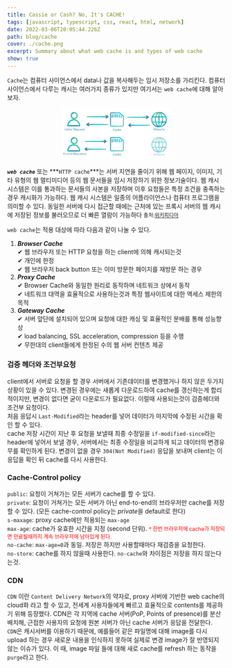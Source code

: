 ```yaml
---
title: Cassie or Cash? No, It's CACHE!
tags: [javascript, typescript, css, react, html, network]
date: 2022-03-06T20:05:44.226Z
path: blog/cache
cover: ./cache.png
excerpt: Summary about what web cache is and types of web cache
show: true
---
```


`Cache`는 컴퓨터 사이언스에서 data나 값을 복사해두는 임시 저장소를 가리킨다. 컴퓨터 사이언스에서 다루는 캐시는 여러가지 종류가 있지만 여기서는 `web cache`에 대해 알아보자.
<div style="width: 50%;margin-bottom: 15px; margin-left:auto; margin-right: auto;">
  <img src="./cache-summary.png"/>
</div>

***`web cache`*** 또는 ***`HTTP cache`***는 서버 지연을 줄이기 위해 웹 페이지, 이미지, 기타 유형의 웹 멀티미디어 등의 웹 문서들을 임시 저장하기 위한 정보기술이다. 웹 캐시 시스템은 이를 통과하는 문서들의 사본을 저장하며 이후 요청들은 특정 조건을 충족하는 경우 캐시화가 가능하다. 웹 캐시 시스템은 일종의 어플라이언스나 컴퓨터 프로그램을 의미할 수 있다. 동일한 서버에 다시 접근할 때에는 근처에 있는 프록시 서버의 웹 캐시에 저장된 정보를 불러오므로 더 빠른 열람이 가능하다 <span style="font-size: 12px;">출처:<a href="https://ko.wikipedia.org/wiki/%EC%9B%B9_%EC%BA%90%EC%8B%9C" target="_blank">위키피디아</a></span>

`web cache`는 적용 대상에 따라 다음과 같이 나눌 수 있다.
1. ***Browser Cache***  
✔ ︎웹 브라우저 또는 HTTP 요청을 하는 client에 의해 캐시되는것  
✔ 개인에 한정  
✔ 웹 브라우저 back button 또는 이미 방문한 페이지를 재방문 하는 경우
2. ***Proxy Cache***  
✔ Browser Cache와 동일한 원리로 동작하며 네트워크 상에서 동작  
✔ 네트워크 대역을 효율적으로 사용하는것과 특정 웹사이트에 대한 액세스 제한의 목적  
3. ***Gateway Cache***  
✔ 서버 앞단에 설치되어 있으며 요청에 대한 캐싱 및 효율적인 분배를 통해 성능향상  
✔ load balancing, SSL acceleration, compression 등을 수행  
✔ 무한대의 client들에게 한정된 수의 웹 서버 컨텐츠 제공

### 검증 헤더와 조건부요청
client에서 서버로 요청을 할 경우 서버에서 기존데이터를 변경했거나 하지 않은 두가지 상황이 있을 수 있다. 변경된 경우에는 새롭게 다운로드하여 cache를 갱신하는게 합리적이지만, 변경이 없다면 굳이 다운로드가 필요없다. 이럴때 사용되는것이 검증헤더와 조건부 요청이다.   
처음 응답시 `Last-Modified`라는 header를 넣어 데이터가 마지막에 수정된 시간을 확인 할 수 있다.  
cache 저장 시간이 지난 후 요청을 보낼때 최종 수정일을 `if-modified-since`라는 header에 넣어서 보낼 경우, 서버에서는 최종 수정일을 비교하게 되고 데이터의 변경유무를 확인하게 된다. 변경이 없을 경우 `304(Not Modified)` 응답을 보내며 client는 이 응답을 확인 뒤 cache를 다시 사용한다.

### Cache-Control policy
`public`: 요청이 거쳐가는 모든 서버가 cache를 할 수 있다.  
`private`: 요청이 거쳐가는 모든 서버가 아닌 end-to-end의 브라우저만 cache를 저장할 수 있다. (모든 cache-control policy는 *private*을 default로 한다)  
`s-maxage`: proxy cache에만 적용되는 `max-age`  
`max-age`: cache가 유효한 시간을 지정 (second 단위). <span style='color:red;font-size:12px;'>* 한번 브라우저에 cache가 저장되면 만료될때까지 계속 브라우저에 남아있게 된다.</span>  
`no-cache`: `max-age=0`과 동일. 저장은 하지만 사용할때마다 재검증을 요청한다.  
`no-store`: cache를 하지 않을때 사용한다. `no-cache`와 차이점은 저장을 하지 않는다는것.

### CDN
`CDN` 이란 `Content Delivery Network`의 약자로, proxy 서버에 기반한 web cache의 cloud화 라고 할 수 있고, 전세계 사용자들에게 빠르고 효율적으로 contents를 제공하기 위해 등장했다. CDN은 각 지역에 cache 서버(PoP, Points of presence)를 분산 배치해, 근접한 사용자의 요청에 원본 서버가 아닌 cache 서버가 응답을 전달한다.  
`CDN`은 캐시서버를 이용하기 때문에, 예를들어 같은 파일명에 대해 image를 다시 upload 하는 경우 새로운 내용을 인식하지 못하여 실제로 변경 image가 잘 반영되지 않는 이슈가 있다. 이 때, image 파일 들에 대해 새로 cache를 refresh 하는 동작을 `purge`라고 한다.
